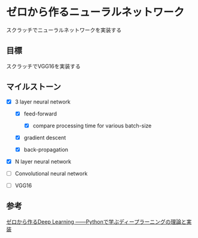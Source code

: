 # ゼロから作るニューラルネットワーク

スクラッチでニューラルネットワークを実装する

## 目標

スクラッチでVGG16を実装する

## マイルストーン

- [x] 3 layer neural network

  - [x] feed-forward

    - [x] compare processing time for various batch-size
  
  - [x] gradient descent
  
  - [x] back-propagation

- [x] N layer neural network
  
- [ ] Convolutional neural network

- [ ] VGG16

## 参考

[ゼロから作るDeep Learning ――Pythonで学ぶディープラーニングの理論と実装](https://www.oreilly.co.jp/books/9784873117584/)
